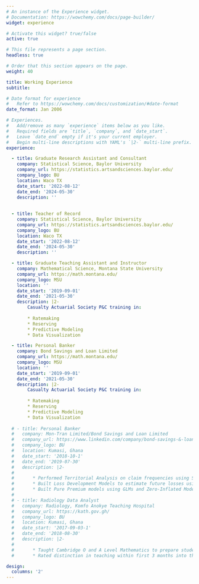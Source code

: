 ```yaml
---
# An instance of the Experience widget.
# Documentation: https://wowchemy.com/docs/page-builder/
widget: experience

# Activate this widget? true/false
active: true

# This file represents a page section.
headless: true

# Order that this section appears on the page.
weight: 40

title: Working Experience
subtitle:

# Date format for experience
#   Refer to https://wowchemy.com/docs/customization/#date-format
date_format: Jan 2006

# Experiences.
#   Add/remove as many `experience` items below as you like.
#   Required fields are `title`, `company`, and `date_start`.
#   Leave `date_end` empty if it's your current employer.
#   Begin multi-line descriptions with YAML's `|2-` multi-line prefix.
experience:

  - title: Graduate Research Assistant and Consultant
    company: Statistical Science, Baylor University
    company_url: https://statistics.artsandsciences.baylor.edu/
    company_logo: BU
    location: Waco TX
    date_start: '2022-08-12'
    date_end: '2024-05-30'
    description: ''
    
    
  - title: Teacher of Record
    company: Statistical Science, Baylor University
    company_url: https://statistics.artsandsciences.baylor.edu/
    company_logo: BU
    location: Waco TX
    date_start: '2022-08-12'
    date_end: '2024-05-30'
    description: ''

  - title: Graduate Teaching Assistant and Instructor
    company: Mathematical Science, Montana State University
    company_url: https://math.montana.edu/
    company_logo: MSU
    location: ''
    date_start: '2019-09-01'
    date_end: '2021-05-30'
    description: |2-
        Casualty Actuarial Society P&C training in:
        
        * Ratemaking
        * Reserving
        * Predictive Modeling
        * Data Visualization

  - title: Personal Banker
    company: Bond Savings and Loan Limited
    company_url: https://math.montana.edu/
    company_logo: MSU
    location: ''
    date_start: '2019-09-01'
    date_end: '2021-05-30'
    description: |2-
        Casualty Actuarial Society P&C training in:
        
        * Ratemaking
        * Reserving
        * Predictive Modeling
        * Data Visualization
        
  # - title: Personal Banker
  #   company: Mon-Tran Limited/Bond Savings and Loan Limited
  #   company_url: https://www.linkedin.com/company/bond-savings-&-loans/?originalSubdomain=gh
  #   company_logo: BU
  #   location: Kumasi, Ghana
  #   date_start: '2018-10-1'
  #   date_end: '2019-07-30'
  #   description: |2-
  # 
  #       * Performed Territorial Analysis on claim frequencies using Spatially Constrained Clustering Algorithms and Generalized Additive Models to re-cluster rating territories for refining pricing models.
  #       * Built Loss Development Models to estimate future losses using Elastic-Net Poisson GLM.
  #       * Built Pure Premium models using GLMs and Zero-Inflated Models to predict future loss costs.
  # 
  # - title: Radiology Data Analyst
  #   company: Radiology, Komfo Anokye Teaching Hospital
  #   company_url: https://kath.gov.gh/
  #   company_logo: BU
  #   location: Kumasi, Ghana
  #   date_start: '2017-09-03-1'
  #   date_end: '2018-08-30'
  #   description: |2-
  # 
  #       * Taught Cambridge O and A Level Mathematics to prepare students for the IGCSE exams.
  #       * Rated distinction in teaching within first 3 months into the job.

design:
  columns: '2'
---
```

